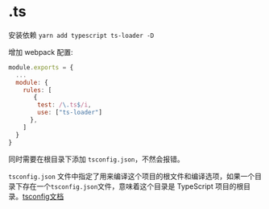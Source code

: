 # .ts 

安装依赖 `yarn add typescript ts-loader -D`


增加 webpack 配置:
```js
module.exports = {
  ...
  module: {
    rules: [
       {
        test: /\.ts$/i,
        use: ["ts-loader"]
      },
    ]
  }
}
```

同时需要在根目录下添加 `tsconfig.json`，不然会报错。

`tsconfig.json` 文件中指定了用来编译这个项目的根文件和编译选项，如果一个目录下存在一个`tsconfig.json`文件，意味着这个目录是 TypeScript 项目的根目录。[tsconfig文档](https://www.tslang.cn/docs/handbook/tsconfig-json.html)


<!-- cjh todo 常见的 tsconfig 配置 -->

